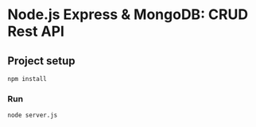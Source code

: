 # Node.js Express & MongoDB: CRUD Rest API

## Project setup
```
npm install
```

### Run
```
node server.js
```
